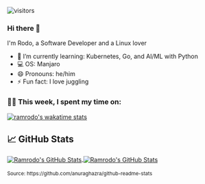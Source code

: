 ![visitors](https://visitor-badge.laobi.icu/badge?page_id=ramrodo.ramrodo)

### Hi there 👋

I'm Rodo, a Software Developer and a Linux lover

- 🌱 I’m currently learning: Kubernetes, Go, and AI/ML with Python
- 💻 OS: Manjaro
- 😄 Pronouns: he/him
- ⚡ Fun fact: I love juggling

<!--
- 👯 I’m looking to collaborate on ...
- 🤔 I’m looking for help with ...
- 💬 Ask me about ...
- 📫 How to reach me: ...
-->

### 🧑‍💻  This week, I spent my time on:

[![ramrodo's wakatime stats](https://github-readme-stats.vercel.app/api/wakatime?username=ramrodo&theme=gotham)](https://github.com/ramrodo/ramrodo)


## &#x1f4c8; GitHub Stats

<a href="https://github.com/ramrodo/ramrodo">
  <img align="center" src="https://github-readme-stats.vercel.app/api?username=ramrodo&hide=stars&count_private=true&hide_rank=true&theme=gotham&show_icons=true&card_width=700&custom_title=Github Stats" alt="Ramrodo's GitHub Stats" />
</a>

<a href="https://github.com/ramrodo/ramrodo">
  <img align="center" src="https://github-readme-stats.vercel.app/api/top-langs/?username=ramrodo&langs_count=8&theme=gotham&layout=compact" alt="Ramrodo's GitHub Stats" />
</a>

</br>
</br>
<sup>Source: https://github.com/anuraghazra/github-readme-stats</sup>
